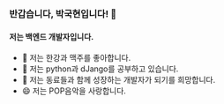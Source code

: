 ### 반갑습니다, 박국현입니다! 👋

<!-- **parkgood1020/parkgood1020** is a ✨ _special_ ✨ repository because its `README.md` (this file) appears on your GitHub profile. -->
#### 저는 백엔드 개발자입니다.

- 🔭 저는 한강과 맥주를 좋아합니다.
- 🌱 저는 python과 dJango를 공부하고 있습니다.
- 👯 저는 동료들과 함께 성장하는 개발자가 되기를 희망합니다.
- 😄 저는 POP음악을 사랑합니다.
